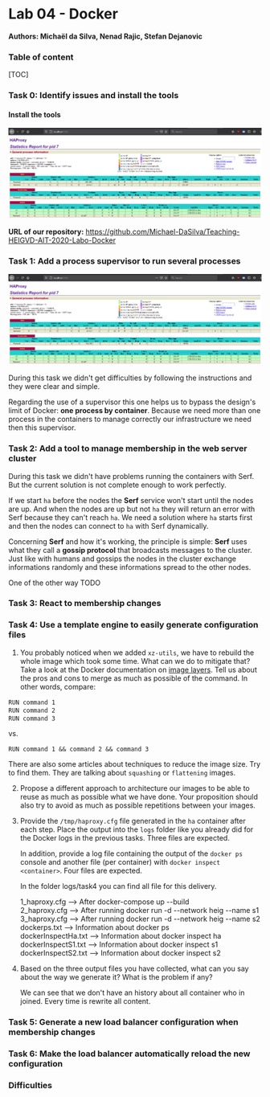 # Lab 04 - Docker

**Authors: Michaël da Silva, Nenad Rajic, Stefan Dejanovic**

### Table of content

[TOC]

### Task 0: Identify issues and install the tools

#### Install the tools

![](images/0_stats_page.png)

**URL of our repository:** https://github.com/Michael-DaSilva/Teaching-HEIGVD-AIT-2020-Labo-Docker

### Task 1: Add a process supervisor to run several processes

![](images/0_stats_page.png)

During this task we didn't get difficulties by following the instructions and they were clear and simple.

Regarding the use of a supervisor this one helps us to bypass the design's limit of Docker: **one process by container**. Because we need more than one process in the containers to manage correctly our infrastructure we need then this supervisor.

### Task 2: Add a tool to manage membership in the web server cluster

During this task we didn't have problems running the containers with Serf. But the current solution is not complete enough to work perfectly. 

If we start `ha` before the nodes the **Serf** service won't start until the nodes are up. And when the nodes are up but not `ha` they will return an error with Serf because they can't reach `ha`. We need a solution where `ha` starts first and then the nodes can connect to `ha` with Serf dynamically.

Concerning **Serf** and how it's working, the principle is simple: **Serf** uses what they call a **gossip protocol** that broadcasts messages to the cluster. Just like with humans and gossips the nodes in the cluster exchange informations randomly and these informations spread to the other nodes.

One of the other way TODO

### Task 3: React to membership changes

### Task 4: Use a template engine to easily generate configuration files

1. You probably noticed when we added `xz-utils`, we have to rebuild
   the whole image which took some time. What can we do to mitigate
   that? Take a look at the Docker documentation on
   [image layers](https://docs.docker.com/engine/userguide/storagedriver/imagesandcontainers/#images-and-layers).
   Tell us about the pros and cons to merge as much as possible of the
   command. In other words, compare:

  ```
  RUN command 1
  RUN command 2
  RUN command 3
  ```

  vs.

  ```
  RUN command 1 && command 2 && command 3
  ```

  There are also some articles about techniques to reduce the image
  size. Try to find them. They are talking about `squashing` or
  `flattening` images.



2. Propose a different approach to architecture our images to be able
   to reuse as much as possible what we have done. Your proposition
   should also try to avoid as much as possible repetitions between
   your images.

3. Provide the `/tmp/haproxy.cfg` file generated in the `ha` container
   after each step.  Place the output into the `logs` folder like you
   already did for the Docker logs in the previous tasks. Three files
   are expected.
   
   In addition, provide a log file containing the output of the 
   `docker ps` console and another file (per container) with
   `docker inspect <container>`. Four files are expected.

   In the folder logs/task4 you can find all file for this delivery.

   1_haproxy.cfg --> After docker-compose up --build  
   2_haproxy.cfg --> After running docker run -d --network heig --name s1 <imageName>  
   3_haproxy.cfg --> After running docker run -d --network heig --name s2 <imageName>  
   dockerps.txt  --> Information about docker ps  
   dockerInspectHa.txt --> Information about docker inspect ha  
   dockerInspectS1.txt --> Information about docker inspect s1  
   dockerInspectS2.txt --> Information about docker inspect s2  

   
4. Based on the three output files you have collected, what can you
   say about the way we generate it? What is the problem if any?

   We can see that we don't have an history about all container who in joined. Every time is rewrite all content.

### Task 5: Generate a new load balancer configuration when membership changes

### Task 6: Make the load balancer automatically reload the new configuration

### Difficulties